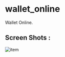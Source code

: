 # wallet_online

Wallet Online.

## Screen Shots :

![item](https://user-images.githubusercontent.com/39503536/149033734-8153fa6e-b4b4-47f3-bb4f-092a3596f96e.png)
